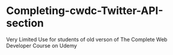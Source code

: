 # Completing-cwdc-Twitter-API-section
Very Limited Use for students of old verson of The Complete Web Developer Course on Udemy

